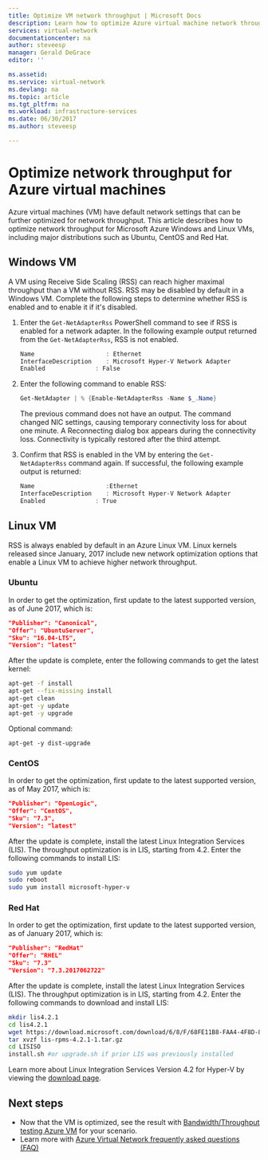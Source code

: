 ```yaml
---
title: Optimize VM network throughput | Microsoft Docs
description: Learn how to optimize Azure virtual machine network throughput.
services: virtual-network
documentationcenter: na
author: steveesp
manager: Gerald DeGrace
editor: ''

ms.assetid:
ms.service: virtual-network
ms.devlang: na
ms.topic: article
ms.tgt_pltfrm: na
ms.workload: infrastructure-services
ms.date: 06/30/2017
ms.author: steveesp

---
```


# Optimize network throughput for Azure virtual machines

Azure virtual machines (VM) have default network settings that can be further optimized for network throughput. This article describes how to optimize network throughput for Microsoft Azure Windows and Linux VMs, including major distributions such as Ubuntu, CentOS and Red Hat.

## Windows VM

A VM using Receive Side Scaling (RSS) can reach higher maximal throughput than a VM without RSS. RSS may be disabled by default in a Windows VM. Complete the following steps to determine whether RSS is enabled and to enable it if it's disabled.

1. Enter the `Get-NetAdapterRss` PowerShell command to see if RSS is enabled for a network adapter. In the following example output returned from the `Get-NetAdapterRss`, RSS is not enabled.

	```powershell
	Name					: Ethernet
	InterfaceDescription	: Microsoft Hyper-V Network Adapter
	Enabled				 : False
	```
2. Enter the following command to enable RSS:

	```powershell
	Get-NetAdapter | % {Enable-NetAdapterRss -Name $_.Name}
	```
	The previous command does not have an output. The command changed NIC settings, causing temporary connectivity loss for about one minute. A Reconnecting dialog box appears during the connectivity loss. Connectivity is typically restored after the third attempt.
3. Confirm that RSS is enabled in the VM by entering the `Get-NetAdapterRss` command again. If successful, the following example output is returned:

	```powershell
	Name					:Ethernet
	InterfaceDescription	: Microsoft Hyper-V Network Adapter
	Enabled				 : True
	```

## Linux VM

RSS is always enabled by default in an Azure Linux VM. Linux kernels released since January, 2017 include new network optimization options that enable a Linux VM to achieve higher network throughput.

### Ubuntu

In order to get the optimization, first update to the latest supported version, as of June 2017, which is:
```json
"Publisher": "Canonical",
"Offer": "UbuntuServer",
"Sku": "16.04-LTS",
"Version": "latest"
```
After the update is complete, enter the following commands to get the latest kernel:

```bash
apt-get -f install
apt-get --fix-missing install
apt-get clean
apt-get -y update
apt-get -y upgrade
```

Optional command:

`apt-get -y dist-upgrade`

### CentOS

In order to get the optimization, first update to the latest supported version, as of May 2017, which is:
```json
"Publisher": "OpenLogic",
"Offer": "CentOS",
"Sku": "7.3",
"Version": "latest"
```
After the update is complete, install the latest Linux Integration Services (LIS).
The throughput optimization is in LIS, starting from 4.2. Enter the following
commands to install LIS:

```bash
sudo yum update
sudo reboot
sudo yum install microsoft-hyper-v
```

### Red Hat

In order to get the optimization, first update to the latest supported version, as of January 2017, which is:
```json
"Publisher": "RedHat"
"Offer": "RHEL"
"Sku": "7.3"
"Version": "7.3.2017062722"
```
After the update is complete, install the latest Linux Integration Services (LIS).
The throughput optimization is in LIS, starting from 4.2. Enter the following commands to download and install LIS:

```bash
mkdir lis4.2.1
cd lis4.2.1
wget https://download.microsoft.com/download/6/8/F/68FE11B8-FAA4-4F8D-8C7D-74DA7F2CFC8C/lis-rpms-4.2.1-1.tar.gz
tar xvzf lis-rpms-4.2.1-1.tar.gz
cd LISISO
install.sh #or upgrade.sh if prior LIS was previously installed
```

Learn more about Linux Integration Services Version 4.2 for Hyper-V by viewing the [download page](https://www.microsoft.com/download/details.aspx?id=55106).

## Next steps
* Now that the VM is optimized, see the result with [Bandwidth/Throughput testing Azure VM](virtual-network-bandwidth-testing.md) for your scenario.
* Learn more with [Azure Virtual Network frequently asked questions (FAQ)](virtual-networks-faq.md)
